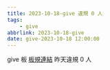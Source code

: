 ```yaml
---
title: 2023-10-18-give 違規 0 人
tags:
    - give
abbrlink: 2023-10-18-give
date: give-2023-10-18 12:00:00
---
```

give 板 [板規連結](https://www.ptt.cc/bbs/give/M.1612495900.A.C32.html)
昨天違規 0 人
